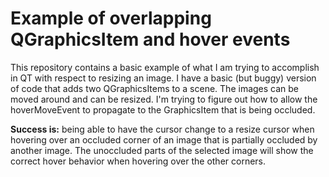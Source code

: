 # Example of overlapping QGraphicsItem and hover events

This repository contains a basic example of what I am trying to accomplish in QT with respect to resizing an image. I have a basic (but buggy) version of code that adds two QGraphicsItems to a scene. The images can be moved around and can be resized. I'm trying to figure out how to allow the hoverMoveEvent to propagate to the GraphicsItem that is being occluded. 

**Success is:** being able to have the cursor change to a resize cursor when hovering over an occluded corner of an image that is partially occluded by another image. The unoccluded parts of the selected image will show the correct hover behavior when hovering over the other corners.
